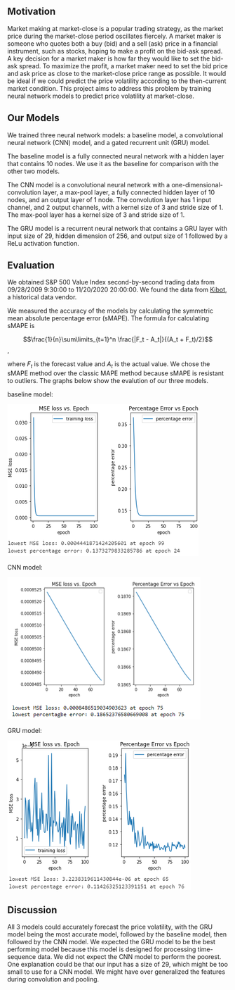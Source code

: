 ## Motivation

Market making at market-close is a popular trading strategy, as the market price during the market-close period oscillates fiercely. A market maker is someone who quotes both a buy (bid) and a sell (ask) price in a financial instrument, such as stocks, hoping to make a profit on the bid-ask spread. A key decision for a market maker is how far they would like to set the bid-ask spread. To maximize the profit, a market maker need to set the bid price and ask price as close to the market-close price range as possible. It would be ideal if we could predict the price volatility according to the then-current market condition. This project aims to address this problem by training neural network models to predict price volatility at market-close.

## Our Models

We trained three neural network models: a baseline model, a convolutional neural network (CNN) model, and a gated recurrent unit (GRU) model. 

The baseline model is a fully connected neural network with a hidden layer that contains 10 nodes. We use it as the baseline for comparison with the other two models. 

The CNN model is a convolutional neural network with a one-dimensional-convolution layer, a max-pool layer, a fully connected hidden layer of 10 nodes, and an output layer of 1 node. The convolution layer has 1 input channel, and 2 output channels, with a kernel size of 3 and stride size of 1. The max-pool layer has a kernel size of 3 and stride size of 1.

The GRU model is a recurrent neural network that contains a GRU layer with input size of 29, hidden dimension of 256, and output size of 1 followed by a ReLu activation function.

## Evaluation

We obtained S&P 500 Value Index second-by-second trading data from 09/28/2009 9:30:00 to 11/20/2020 20:00:00. We found the data from [Kibot](http://www.kibot.com/free_historical_data.aspx), a historical data vendor.

We measured the accuracy of the models by calculating the symmetric mean absolute percentage error (sMAPE). The formula for calculating sMAPE is 

$$\frac{1}{n}\sum\limits_{t=1}^n \frac{|F_t - A_t|}{(A_t + F_t)/2}$$, 

where $F_t$ is the forecast value and $A_t$ is the actual value. We chose the sMAPE method over the classic MAPE method because sMAPE is resistant to outliers. The graphs below show the evalution of our three models.

baseline model:

![baseline](/images/baseline.png)

CNN model:

![cnn](/images/cnn.png)

GRU model:

![GRU_1](/images/GRU_epoch100_lr00001_hidden256_nlayers2.png)



## Discussion

All 3 models could accurately forecast the price volatility, with the GRU model being the most accurate model, followed by the baseline model, then followed by the CNN model. We expected the GRU model to be the best performing model because this model is designed for processing time-sequence data. We did not expect the CNN model to perform the poorest. One explanation could be that our input has a size of 29, which might be too small to use for a CNN model. We might have over generalized the features during convolution and pooling.